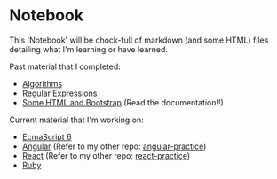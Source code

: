 # Notebook

This 'Notebook' will be chock-full of markdown (and some HTML) files detailing what I'm learning or have learned.

Past material that I completed:
- [Algorithms](https://github.com/jberry93/Notebook/tree/master/Notes/Javascript/Algorithms)
- [Regular Expressions](https://github.com/jberry93/Notebook/tree/master/Notes/Regular%20Expressions)
- [Some HTML and Bootstrap](https://github.com/jberry93/Notebook/tree/master/Notes/HTML) (Read the documentation!!)

Current material that I'm working on:
- [EcmaScript 6](https://github.com/jberry93/Notebook/blob/master/Notes/Javascript/Ecmascript/startHere.md)
- [Angular](https://github.com/jberry93/angular-practice) (Refer to my other repo: [angular-practice](https://github.com/jberry93/angular-practice))
- [React](https://github.com/jberry93/react-practice) (Refer to my other repo: [react-practice](https://github.com/jberry93/react-practice))
- [Ruby](https://github.com/jberry93/Notebook/tree/master/Notes/Ruby)
